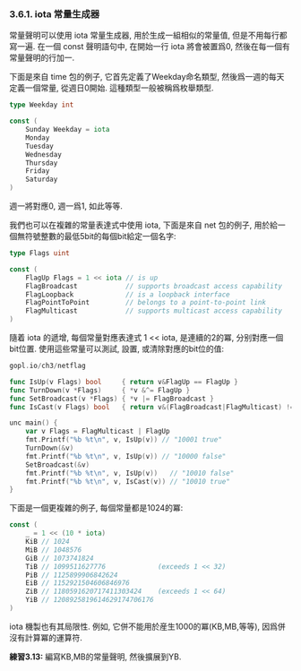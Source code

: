 ### 3.6.1. iota 常量生成器


常量聲明可以使用 iota 常量生成器, 用於生成一組相似的常量值, 但是不用每行都寫一遍. 在一個 const 聲明語句中, 在開始一行 iota 將會被置爲0, 然後在每一個有常量聲明的行加一.

下面是來自 time 包的例子, 它首先定義了Weekday命名類型, 然後爲一週的每天定義一個常量, 從週日0開始. 這種類型一般被稱爲枚舉類型.

```Go
type Weekday int

const (
	Sunday Weekday = iota
	Monday
	Tuesday
	Wednesday
	Thursday
	Friday
	Saturday
)
```

週一將對應0, 週一爲1, 如此等等.

我們也可以在複雜的常量表達式中使用 iota, 下面是來自 net 包的例子, 用於給一個無符號整數的最低5bit的每個bit給定一個名字:

```Go
type Flags uint

const (
	FlagUp Flags = 1 << iota // is up
	FlagBroadcast            // supports broadcast access capability
	FlagLoopback             // is a loopback interface
	FlagPointToPoint         // belongs to a point-to-point link
	FlagMulticast            // supports multicast access capability
)
```

隨着 iota 的遞增, 每個常量對應表達式 1 << iota, 是連續的2的冪, 分别對應一個bit位置. 使用這些常量可以測試, 設置, 或清除對應的bit位的值:

```Go
gopl.io/ch3/netflag

func IsUp(v Flags) bool     { return v&FlagUp == FlagUp }
func TurnDown(v *Flags)     { *v &^= FlagUp }
func SetBroadcast(v *Flags) { *v |= FlagBroadcast }
func IsCast(v Flags) bool   { return v&(FlagBroadcast|FlagMulticast) != 0 }

unc main() {
	var v Flags = FlagMulticast | FlagUp
	fmt.Printf("%b %t\n", v, IsUp(v)) // "10001 true"
	TurnDown(&v)
	fmt.Printf("%b %t\n", v, IsUp(v)) // "10000 false"
	SetBroadcast(&v)
	fmt.Printf("%b %t\n", v, IsUp(v))   // "10010 false"
	fmt.Printf("%b %t\n", v, IsCast(v)) // "10010 true"
}
```

下面是一個更複雜的例子, 每個常量都是1024的冪:

```Go
const (
	_ = 1 << (10 * iota)
	KiB // 1024
	MiB // 1048576
	GiB // 1073741824
	TiB // 1099511627776             (exceeds 1 << 32)
	PiB // 1125899906842624
	EiB // 1152921504606846976
	ZiB // 1180591620717411303424    (exceeds 1 << 64)
	YiB // 1208925819614629174706176
)
```

iota 機製也有其局限性. 例如, 它併不能用於産生1000的冪(KB,MB,等等), 因爲併沒有計算冪的運算符.

**練習3.13:** 編寫KB,MB的常量聲明, 然後擴展到YB.


